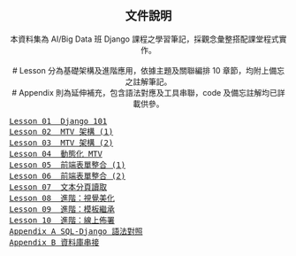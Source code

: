 <h2 align="center">文件說明</h2>

<p align="center">本資料集為 AI/Big Data 班 Django 課程之學習筆記，採觀念彙整搭配課堂程式實作。<br><br>
# Lesson 分為基礎架構及進階應用，依據主題及關聯編排 10 章節，均附上備忘之註解筆記。<br>
# Appendix 則為延伸補充，包含語法對應及工具串聯，code 及備忘註解均已詳載供參。</p>

<pre>
<a href="https://github.com/Lynn19950915/Lecture-Django/blob/main/Lesson%2001%20%20Django%20101.md">Lesson 01  Django 101</a>
<a href="https://github.com/Lynn19950915/Lecture-Django/blob/main/Lesson%2002%20%20MTV%20%E6%9E%B6%E6%A7%8B%20(1).md">Lesson 02  MTV 架構 (1)</a>
<a href="https://github.com/Lynn19950915/Lecture-Django/blob/main/Lesson%2003%20%20MTV%20%E6%9E%B6%E6%A7%8B%20(2).md">Lesson 03  MTV 架構 (2)</a>
<a href="https://github.com/Lynn19950915/Lecture-Django/blob/main/Lesson%2004%20%20%E5%8B%95%E6%85%8B%E5%8C%96%20MTV.md">Lesson 04  動態化 MTV</a>
<a href="https://github.com/Lynn19950915/Lecture-Django/blob/main/Lesson%2005%20%20%E5%89%8D%E7%AB%AF%E8%A1%A8%E5%96%AE%E6%95%B4%E5%90%88%20(1).md">Lesson 05  前端表單整合 (1)</a>
<a href="https://github.com/Lynn19950915/Lecture-Django/blob/main/Lesson%2006%20%20%E5%89%8D%E7%AB%AF%E8%A1%A8%E5%96%AE%E6%95%B4%E5%90%88%20(2).md">Lesson 06  前端表單整合 (2)</a>
<a href="https://github.com/Lynn19950915/Lecture-Django/blob/main/Lesson%2007%20%20%E6%96%87%E6%9C%AC%E5%88%86%E9%A0%81%E8%AE%80%E5%8F%96.md">Lesson 07  文本分頁讀取</a>
<a href="https://github.com/Lynn19950915/Lecture-Django/blob/main/Lesson%2008%20%20%E9%80%B2%E9%9A%8E%EF%BC%9A%E8%A6%96%E8%A6%BA%E7%BE%8E%E5%8C%96.md">Lesson 08  進階：視覺美化</a>
<a href="https://github.com/Lynn19950915/Lecture-Django/blob/main/Lesson%2009%20%20%E9%80%B2%E9%9A%8E%EF%BC%9A%E6%A8%A1%E6%9D%BF%E7%B9%BC%E6%89%BF.md">Lesson 09  進階：模板繼承</a>
<a href="https://github.com/Lynn19950915/Lecture-Django/blob/main/Lesson%2010%20%20%E9%80%B2%E9%9A%8E%EF%BC%9A%E7%B7%9A%E4%B8%8A%E4%BD%88%E7%BD%B2.md">Lesson 10  進階：線上佈署</a>
<a href="https://github.com/Lynn19950915/Lecture-Django/blob/main/Appendix%20A%20%20SQL-Django%20%E8%AA%9E%E6%B3%95%E5%B0%8D%E7%85%A7.md">Appendix A SQL-Django 語法對照</a>
<a href="https://github.com/Lynn19950915/Lecture-Django/blob/main/Appendix%20B%20%20%E8%B3%87%E6%96%99%E5%BA%AB%E4%B8%B2%E6%8E%A5.md">Appendix B 資料庫串接</a>
</pre>

